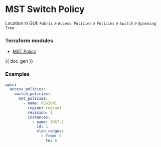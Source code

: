 # MST Switch Policy

Location in GUI:
`Fabric` » `Access Policies` » `Policies` » `Switch` » `Spanning Tree`

### Terraform modules

* [MST Policy](https://registry.terraform.io/modules/netascode/mst-policy/aci/latest)

{{ doc_gen }}

### Examples

```yaml
apic:
  access_policies:
    switch_policies:
      mst_policies:
        - name: REGION1
          region: region1
          revision: 1
          instances:
            - name: INST-1
              id: 1
              vlan_ranges:
                - from: 5
                  to: 6
```
